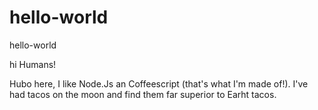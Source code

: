 # hello-world
hello-world

hi Humans!

Hubo here, I like Node.Js an Coffeescript (that's what I'm made of!).
I've had tacos on the moon and find them far superior to Earht tacos.
